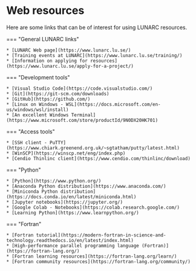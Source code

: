 # Web resources

Here are some links that can be of interest for using LUNARC resources.

=== "General LUNARC links"

    * [LUNARC Web page](https://www.lunarc.lu.se/)
    * [Training events at LUNARC](https://www.lunarc.lu.se/training/)
    * [Information on applying for resources](https://www.lunarc.lu.se/apply-for-a-project/)

=== "Development tools"

    * [Visual Studio Code](https://code.visualstudio.com/)
    * [Git](https://git-scm.com/downloads)
    * [GitHub](https://github.com/)
    * [Linux on Windows - WSL](https://docs.microsoft.com/en-us/windows/wsl/install)
    * [An excellent Windows Terminal](https://www.microsoft.com/store/productId/9N0DX20HK701)

=== "Access tools"

    * [SSH client - PuTTY](https://www.chiark.greenend.org.uk/~sgtatham/putty/latest.html)
    * [WinSCP](https://winscp.net/eng/index.php)
    * [Cendio Thinlinc client](https://www.cendio.com/thinlinc/download)

=== "Python"

    * [Python](https://www.python.org/)
    * [Anaconda Python distribution](https://www.anaconda.com/)
    * [Miniconda Python distribution](https://docs.conda.io/en/latest/miniconda.html)
    * [Jupyter notebooks](https://jupyter.org/)
    * [Google Colab - Notebooks](https://colab.research.google.com/)
    * [Learning Python](https://www.learnpython.org/)

=== "Fortran"

    * [Fortran tutorial](https://modern-fortran-in-science-and-technology.readthedocs.io/en/latest/index.html)
    * [High-performance parallel programming language (Fortran)](https://fortran-lang.org/)
    * [Fortran learning resources](https://fortran-lang.org/learn/)
    * [Fortran community resources](https://fortran-lang.org/community/)




